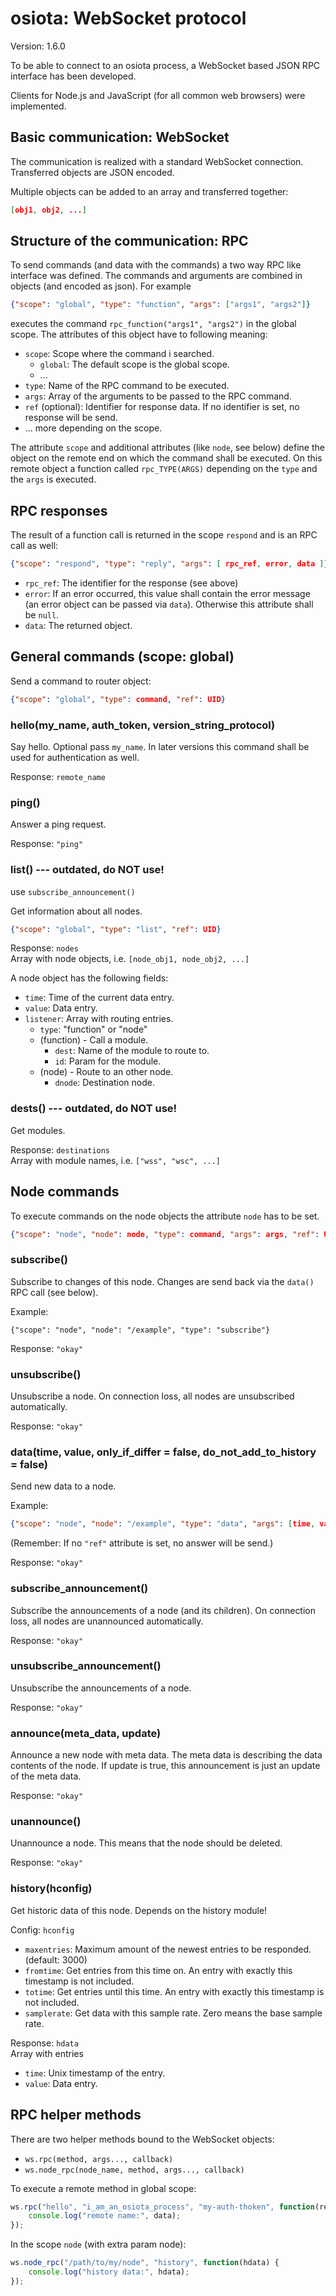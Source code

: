 # osiota: WebSocket protocol

Version: 1.6.0

To be able to connect to an osiota process, a WebSocket based JSON RPC interface has been developed.

Clients for Node.js and JavaScript (for all common web browsers) were implemented.

## Basic communication: WebSocket

The communication is realized with a standard WebSocket connection. Transferred objects are JSON encoded.

Multiple objects can be added to an array and transferred together:

```json
[obj1, obj2, ...]
```

## Structure of the communication: RPC

To send commands (and data with the commands) a two way RPC like interface was defined. The commands and arguments are combined in objects (and encoded as json). For example
```json
{"scope": "global", "type": "function", "args": ["args1", "args2"]}
```
executes the command `rpc_function("args1", "args2")` in the global scope. The attributes of this object have to following meaning:

  * `scope`: Scope where the command i searched.
    * `global`: The default scope is the global scope.
    * ...
  * `type`: Name of the RPC command to be executed.
  * `args`: Array of the arguments to be passed to the RPC command.
  * `ref` (optional): Identifier for response data. If no identifier is set, no response will be send.
  * ... more depending on the scope.

The attribute `scope` and additional attributes (like `node`, see below) define the object on the remote end on which the command shall be executed. On this remote object a function called `rpc_TYPE(ARGS)` depending on the `type` and the `args` is executed.

## RPC responses

The result of a function call is returned in the scope `respond` and is an RPC call as well:

```json
{"scope": "respond", "type": "reply", "args": [ rpc_ref, error, data ]}
```
  * `rpc_ref`: The identifier for the response (see above)
  * `error`: If an error occurred, this value shall contain the error message (an error object can be passed via `data`). Otherwise this attribute shall be `null`.
  * `data`: The returned object.


## General commands (scope: global)

Send a command to router object:
```json
{"scope": "global", "type": command, "ref": UID}
```

### hello(my_name, auth_token, version_string_protocol)

Say hello. Optional pass `my_name`. In later versions this command shall be used for authentication as well.

Response: `remote_name`

### ping()

Answer a ping request.

Response: `"ping"`

### list() --- outdated, do NOT use!

use `subscribe_announcement()`

Get information about all nodes.

```json
{"scope": "global", "type": "list", "ref": UID}
```

Response: `nodes`<br>
Array with node objects, i.e. `[node_obj1, node_obj2, ...]`

A node object has the following fields:
  * `time`: Time of the current data entry.
  * `value`: Data entry.
  * `listener`: Array with routing entries.
    * `type`: "function" or "node"
    * (function) - Call a module.
      * `dest`: Name of the module to route to.
      * `id`: Param for the module.
    * (node) - Route to an other node.
      * `dnode`: Destination node.

### dests() --- outdated, do NOT use!

Get modules.

Response: `destinations`<br>
Array with module names, i.e. `["wss", "wsc", ...]`


## Node commands

To execute commands on the node objects the attribute `node` has to be set.

```json
{"scope": "node", "node": node, "type": command, "args": args, "ref": UID}
```

### subscribe()

Subscribe to changes of this node. Changes are send back via the `data()` RPC call (see below).

Example:
```
{"scope": "node", "node": "/example", "type": "subscribe"}
```

Response: `"okay"`

### unsubscribe()

Unsubscribe a node.
On connection loss, all nodes are unsubscribed automatically.

Response: `"okay"`

### data(time, value, only_if_differ = false, do_not_add_to_history = false)

Send new data to a node.

Example:
```json
{"scope": "node", "node": "/example", "type": "data", "args": [time, value, only_if_differ, do_not_add_to_history]}
```
(Remember: If no `"ref"` attribute is set, no answer will be send.)

Response: `"okay"`


### subscribe_announcement()

Subscribe the announcements of a node (and its children).
On connection loss, all nodes are unannounced automatically.

Response: `"okay"`

### unsubscribe_announcement()

Unsubscribe the announcements of a node.

Response: `"okay"`

### announce(meta_data, update)

Announce a new node with meta data. The meta data is describing the data contents of the node. If update is true, this announcement is just an update of the meta data.

Response: `"okay"`

### unannounce()

Unannounce a node. This means that the node should be deleted.

Response: `"okay"`

### history(hconfig)

Get historic data of this node. Depends on the history module!

Config: `hconfig`
  * `maxentries`: Maximum amount of the newest entries to be responded. (default: 3000)
  * `fromtime`: Get entries from this time on. An entry with exactly this timestamp is not included.
  * `totime`: Get entries until this time. An entry with exactly this timestamp is not included.
  * `samplerate`: Get data with this sample rate. Zero means the base sample rate.

Response: `hdata`<br>
Array with entries
  * `time`: Unix timestamp of the entry.
  * `value`: Data entry.

## RPC helper methods

There are two helper methods bound to the WebSocket objects:
  * `ws.rpc(method, args..., callback)`
  * `ws.node_rpc(node_name, method, args..., callback)`

To execute a remote method in global scope:
```javascript
ws.rpc("hello", "i_am_an_osiota_process", "my-auth-thoken", function(remote_name) {
	console.log("remote name:", data);
});
```

In the scope `node` (with extra param node):
```javascript
ws.node_rpc("/path/to/my/node", "history", function(hdata) {
	console.log("history data:", hdata);
});
```
